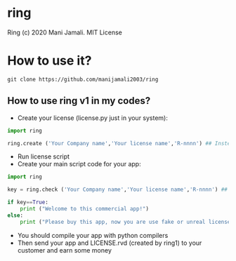 # ring

Ring (c) 2020 Mani Jamali. MIT License

# How to use it?

```shell script
git clone https://github.com/manijamali2003/ring
```

## How to use ring v1 in my codes? ##

- Create your license (license.py just in your system):

```python
import ring

ring.create ('Your Company name','Your license name','R-nnnn') ## Instead of nnnn enter 4th digit number e.g. R-1234
```

- Run license script
- Create your main script code for your app:

```python
import ring

key = ring.check ('Your Company name','Your license name','R-nnnn') ## Instead of nnnn enter 4th digit number e.g. R-1234

if key==True:
    print ("Welcome to this commercial app!")
else:
    print ("Please buy this app, now you are use fake or unreal license")
```

- You should compile your app with python compilers
- Then send your app and LICENSE.rvd (created by ring1) to your customer and earn some money
